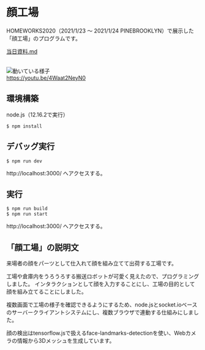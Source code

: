  顔工場
=====================

HOMEWORKS2020（2021/1/23 〜 2021/1/24 PINEBROOKLYN）で展示した「顔工場」のプログラムです。

[当日資料.md](当日資料.md)<br><br>


![動いている様子]( https://img.youtube.com/vi/4Waat2NeyN0/maxresdefault.jpg)
<br>
https://youtu.be/4Waat2NeyN0

## 環境構築

node.js（12.16.2で実行）

```
$ npm install
```

## デバッグ実行
```
$ npm run dev
```
http://localhost:3000/ へアクセスする。

## 実行
```
$ npm run build
$ npm run start
```
http://localhost:3000/ へアクセスする。

## 「顔工場」の説明文

来場者の顔をパーツとして仕入れて顔を組み立てて出荷する工場です。

工場や倉庫内をうろうろする搬送ロボットが可愛く見えたので、プログラミングしました。
インタラクションとして顔を入力することにし、工場の目的として顔を組み立てることにしました。

複数画面で工場の様子を確認できるようにするため、node.jsとsocket.ioベースのサーバークライアントシステムにし、複数ブラウザで連動する仕組みにしました。

顔の検出はtensorflow.jsで扱えるface-landmarks-detectionを使い、Webカメラの情報から3Dメッシュを生成しています。

